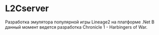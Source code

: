 # L2Cserver
Разработка эмулятора популярной игры Lineage2 на платформе .Net
В данный момент ведется разработка Chronicle 1 - Harbingers of War.
